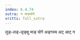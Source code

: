 ```yaml
---
index: 6.4.74
sutra: न माङ्योगे
vritti: full_sutra
---
```


लुङ्-लङ्-लृङ्क्षु माङ् योगे अङ्गस्य अट् आट्  न 